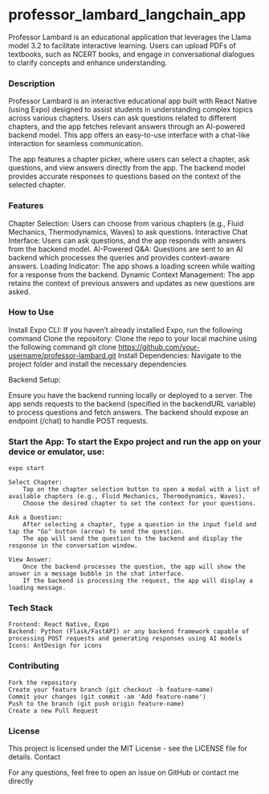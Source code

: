 # professor_lambard_langchain_app
Professor Lambard is an educational application that leverages the Llama model 3.2 to facilitate interactive learning. Users can upload PDFs of textbooks, such as NCERT books, and engage in conversational dialogues to clarify concepts and enhance understanding.

### Description

Professor Lambard is an interactive educational app built with React Native (using Expo) designed to assist students in understanding complex topics across various chapters. Users can ask questions related to different chapters, and the app fetches relevant answers through an AI-powered backend model. This app offers an easy-to-use interface with a chat-like interaction for seamless communication.

The app features a chapter picker, where users can select a chapter, ask questions, and view answers directly from the app. The backend model provides accurate responses to questions based on the context of the selected chapter.

### Features

Chapter Selection: Users can choose from various chapters (e.g., Fluid Mechanics, Thermodynamics, Waves) to ask questions.
Interactive Chat Interface: Users can ask questions, and the app responds with answers from the backend model.
AI-Powered Q&A: Questions are sent to an AI backend which processes the queries and provides context-aware answers.
Loading Indicator: The app shows a loading screen while waiting for a response from the backend.
Dynamic Context Management: The app retains the context of previous answers and updates as new questions are asked.

### How to Use

Install Expo CLI: If you haven’t already installed Expo, run the following command
Clone the repository: Clone the repo to your local machine using the following command
git clone https://github.com/your-username/professor-lambard.git
Install Dependencies: Navigate to the project folder and install the necessary dependencies

Backend Setup:

Ensure you have the backend running locally or deployed to a server. The app sends requests to the backend (specified in the backendURL variable) to process questions and fetch answers.
The backend should expose an endpoint (/chat) to handle POST requests.

### Start the App: To start the Expo project and run the app on your device or emulator, use:

    expo start

    Select Chapter:
        Tap on the chapter selection button to open a modal with a list of available chapters (e.g., Fluid Mechanics, Thermodynamics, Waves).
        Choose the desired chapter to set the context for your questions.

    Ask a Question:
        After selecting a chapter, type a question in the input field and tap the "Go" button (arrow) to send the question.
        The app will send the question to the backend and display the response in the conversation window.

    View Answer:
        Once the backend processes the question, the app will show the answer in a message bubble in the chat interface.
        If the backend is processing the request, the app will display a loading message.

### Tech Stack

    Frontend: React Native, Expo
    Backend: Python (Flask/FastAPI) or any backend framework capable of processing POST requests and generating responses using AI models
    Icons: AntDesign for icons

### Contributing

    Fork the repository
    Create your feature branch (git checkout -b feature-name)
    Commit your changes (git commit -am 'Add feature-name')
    Push to the branch (git push origin feature-name)
    Create a new Pull Request

### License

This project is licensed under the MIT License - see the LICENSE file for details.
Contact

For any questions, feel free to open an issue on GitHub or contact me directly
